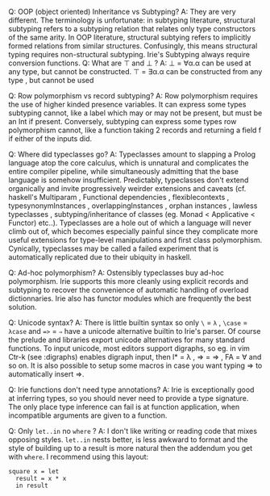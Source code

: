 Q: OOP (object oriented) Inheritance vs Subtyping?
A: They are very different. The terminology is unfortunate: in subtyping literature, structural subtyping refers to a subtyping relation that relates only type constructors of the same arity. In OOP literature, structural subtying refers to implicitly formed relations from similar structures. Confusingly, this means structural typing requires non-structural subtyping. Irie's Subtyping always require conversion functions.
Q: What are ⊤ and ⊥ ?
A: ⊥ = ∀α.α can be used at any type, but cannot be constructed. ⊤ = ∃α.α can be constructed from any type , but cannot be used

Q: Row polymorphism vs record subtyping?
A: Row polymorphism requires the use of higher kinded presence variables. It can express some types subtyping cannot, like a label which may or may not be present, but must be an Int if present. Conversely, subtyping can express some types row polymorphism cannot, like a function taking 2 records and returning a field f if either of the inputs did.

Q: Where did typeclasses go?
A: Typeclasses amount to slapping a Prolog language atop the core calculus, which is unnatural and complicates the entire compiler pipeline, while simultaneously admitting that the base language is somehow insufficient. Predictably, typeclasses don't extend organically and invite progressively weirder extensions and caveats (cf. haskell's Multiparam , Functional dependencies , flexiblecontexts , typesynonymInstances , overlappingInstances , orphan instances , lawless typeclasses , subtyping/inheritance of classes (eg. Monad < Applicative < Functor) etc..). Typeclasses are a hole out of which a language will never climb out of, which becomes especially painful since they complicate more useful extensions for type-level manipulations and first class polymorphism. Cynically, typeclasses may be called a failed experiment that is automatically replicated due to their ubiquity in haskell.

Q: Ad-hoc polymorphism?
A: Ostensibly typeclasses buy ad-hoc polymorphism. Irie supports this more cleanly using explicit records and subtyping to recover the convenience of automatic handling of overload dictionnaries. Irie also has functor modules which are frequently the best solution.

Q: Unicode syntax?
A: There is little builtin syntax so only `\` = `λ` , `\case` = `λcase` and `=>` = `⇒` have a unicode alternative builtin to Irie's parser. Of course the prelude and libraries export unicode alternatives for many standard functions. To input unicode, most editors support digraphs, so eg. in vim Ctr-k (see :digraphs) enables digraph input, then l* = λ , => = ⇒ , FA = ∀ and so on. It is also possible to setup some macros in case you want typing => to automatically insert ⇒.

Q: Irie functions don't need type annotations?
A: Irie is exceptionally good at inferring types, so you should never need to provide a type signature. The only place type inference can fail is at function application, when incompatible arguments are given to a function.

Q: Only `let..in` no `where` ?
A: I don't like writing or reading code that mixes opposing styles. `let..in` nests better, is less awkward to format and the style of building up to a result is more natural then the addendum you get with `where`. I recommend using this layout:
```
square x = let
  result = x * x
  in result
```
